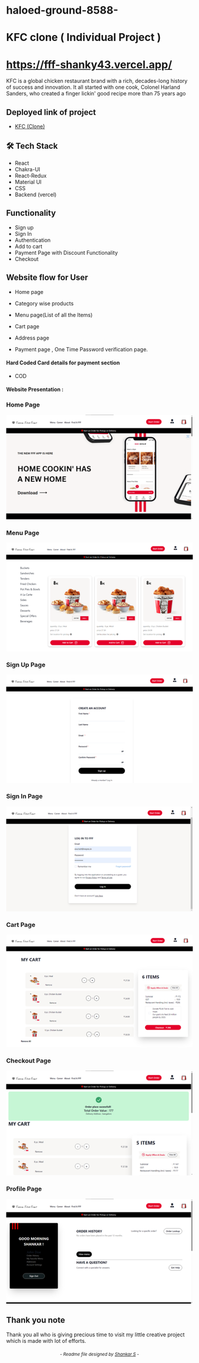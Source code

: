 # haloed-ground-8588-
# KFC clone ( Individual Project )

# https://fff-shanky43.vercel.app/

KFC is a global chicken restaurant brand with a rich, decades-long history of success and innovation. It all started with one cook, Colonel Harland Sanders, who created a finger lickin' good recipe more than 75 years ago

## Deployed link of project
- <a href="https://fff-shanky43.vercel.app/">KFC (Clone)</a>

## 🛠 Tech Stack

- React
- Chakra-UI
- React-Redux
- Material UI
- CSS
- Backend (vercel)

## Functionality

- Sign up 
- Sign In
- Authentication
- Add to cart
- Payment Page with Discount Functionality
- Checkout

## Website flow for User

- Home page

- Category wise products

- Menu page(List of all the Items)

- Cart page

- Address page

- Payment page , One Time Password verification page.


    
#### Hard Coded Card details for payment section

- COD

#### Website Presentation :
### Home Page
![KFC-webite](https://raw.githubusercontent.com/Shanky43/haloed-ground-8588-/832a5b99ec47dbc2f79c78f74e3f0186c8f5adb3/kfc-app/src/images/HomePage.png)

### Menu Page
![KFC-webite](https://github.com/Shanky43/haloed-ground-8588-/blob/main/kfc-app/src/images/Menu%20Page.PNG?raw=true)

### Sign Up Page
![KFC-webite](https://github.com/Shanky43/haloed-ground-8588-/blob/main/kfc-app/src/images/SignUp.png?raw=true)

### Sign In Page
![KFC-webite](https://github.com/Shanky43/haloed-ground-8588-/blob/main/kfc-app/src/images/SIGN%20IN%20PAGE.png?raw=true)

### Cart Page
![KFC-webite](https://github.com/Shanky43/haloed-ground-8588-/blob/main/kfc-app/src/images/Cart_page.png?raw=true)

### Checkout Page
![KFC-webite](https://github.com/Shanky43/haloed-ground-8588-/blob/main/kfc-app/src/images/checkout%20page.png?raw=true)

### Profile Page
![KFC-webite](https://github.com/Shanky43/haloed-ground-8588-/blob/main/kfc-app/src/images/profilepage.png?raw=true)

## Thank you note
Thank you all who is giving precious time to visit my little creative project which is made with lot of efforts.

_<p align="center"><sub>- Readme file designed by <a href="https://github.com/shanky43">Shankar S</a> -</sub></p>_
